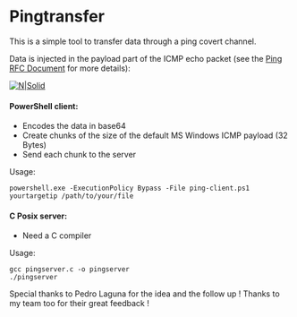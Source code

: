 # Pingtransfer

This is a simple tool to transfer data through a ping covert channel.

Data is injected in the payload part of the ICMP echo packet (see the [Ping RFC Document] for more details):

[![N|Solid](https://networkdirection.net/dl49?display)](https://nodesource.com/products/nsolid)

[Ping RFC document]: <https://tools.ietf.org/html/rfc792>

#### PowerShell client:
- Encodes the data in base64
- Create chunks of the size of the default MS Windows ICMP payload (32 Bytes)
- Send each chunk to the server

Usage:
```
powershell.exe -ExecutionPolicy Bypass -File ping-client.ps1 yourtargetip /path/to/your/file
```

#### C Posix server:
- Need a C compiler

Usage:
```
gcc pingserver.c -o pingserver
./pingserver
```


Special thanks to Pedro Laguna for the idea and the follow up !
Thanks to my team too for their great feedback !


